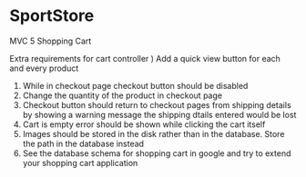 SportStore
==========

MVC 5 Shopping Cart

Extra requirements for cart controller
) Add a quick view button for each and every product
1) While in checkout page checkout button should be disabled
2) Change the quantity of the product in checkout page
3) Checkout button should return to checkout pages from shipping details by showing a warning message the shipping dtails entered would be lost
4) Cart is empty error should be shown while clicking the cart itself
5) Images should be stored in the disk rather than in the database. Store the path in the database instead
6) See the database schema for shopping cart in google and try to extend your shopping cart application
